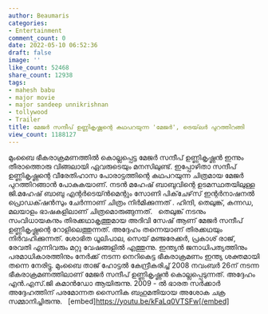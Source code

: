 ```yaml
---
author: Beaumaris
categories:
- Entertainment
comment_count: 0
date: 2022-05-10 06:52:36
draft: false
image: ''
like_count: 52468
share_count: 12938
tags:
- mahesh babu
- major movie
- major sandeep unnikrishnan
- tollywood
- Trailer
title: മേജർ സന്ദീപ് ഉണ്ണികൃഷ്ണന്റെ കഥപറയുന്ന 'മേജർ', ട്രെയ്‌ലർ പുറത്തിറങ്ങി
view_count: 1188127
---
```


മുംബൈ ഭീകരാക്രമണത്തിൽ കൊല്ലപ്പെട്ട മേജർ സന്ദീപ് ഉണ്ണികൃഷ്ണൻ ഇന്നും തീരാത്തൊരു വിങ്ങലായി ഏവരുടെയും മനസിലുണ്ട്. ഇപ്പോഴിതാ സന്ദീപ് ഉണ്ണികൃഷ്ണന്റെ വീരേതിഹാസ പോരാട്ടത്തിന്റെ കഥപറയുന്ന ചിത്രമായ മേജർ പുറത്തിറങ്ങാൻ പോകുകയാണ്. നടന്‍ മഹേഷ് ബാബുവിന്റെ ഉടമസ്ഥതയിലുള്ള ജി.മഹേഷ് ബാബു എന്റര്‍ടെയ്ന്‍മെന്റും സോണി പിക്‌ചേഴ്‌സ് ഇന്റര്‍നാഷനല്‍ പ്രൊഡക്‌ഷന്‍സും ചേർന്നാണ് ചിത്രം നിർമിക്കുന്നത് . ഹിന്ദി, തെലുങ്ക്, കന്നഡ, മലയാളം ഭാഷകളിലാണ് ചിത്രമൊരുങ്ങുന്നത്. &nbsp; തെലുങ്ക് നടനും സംവിധായകനും തിരക്കഥാകൃത്തുമായ അദിവി സേഷ് ആണ് മേജര്‍ സന്ദീപ് ഉണ്ണികൃഷ്ണന്റെ റോളിലെത്തുന്നത്. അദ്ദേഹം തന്നെയാണ് തിരക്കഥയും നിർവഹിക്കുന്നത്. ശോഭിത ധൂലിപാല, സെയ് മഞ്ജരേക്കര്‍, പ്രകാശ് രാജ്, രേവതി എന്നിവരും മറ്റു വേഷങ്ങളിൽ എത്തുന്നു. ഇന്ത്യൻ ജനാധിപത്യത്തിനും പരമാധികാരത്തിനും നേർക്ക് നടന്ന നെറികെട്ട ഭീകരാക്രമണം ഇന്ത്യ ശക്തമായി തന്നെ നേരിട്ടു. മുംബൈ താജ് ഹോട്ടല്‍ കേന്ദ്രീകരിച്ച് 2008 നവംബര്‍ 26ന് നടന്ന ഭീകരാക്രമണത്തിലാണ് മേജര്‍ സന്ദീപ് ഉണ്ണികൃഷ്ണന്‍ കൊല്ലപ്പെടുന്നത്. അദ്ദേഹം എന്‍.എസ്.ജി കമാന്‍ഡോ ആയിരുന്നു. 2009 - ല്‍ ഭാരത സര്‍ക്കാര്‍ അദ്ദേഹത്തിന് പരമോന്നത സൈനിക ബഹുമതിയായ അശോക ചക്ര സമ്മാനിച്ചിരുന്നു. &nbsp; [embed]https://youtu.be/kFaLq0VTSFw[/embed]